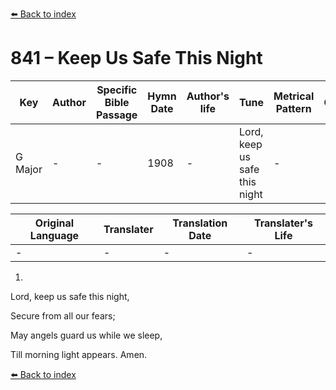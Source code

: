 [⬅️ Back to index](../README.md)

# 841 – Keep Us Safe This Night

Key | Author   | Specific Bible Passage     |Hymn Date |Author's life |Tune |Metrical Pattern   |Composer/Source
-- | --------- | ---------------------------|----------|--------------|-----|-------------------|-------------  
G Major |- |- |1908 |- |Lord, keep us safe this night |- |-

Original Language | Translater | Translation Date   | Translater's Life  
----------------- | --------- | --------------------|-------------     
\- |- |- |-




1.

Lord, keep us safe this night,

Secure from all our fears;

May angels guard us while we sleep,

Till morning light appears.  Amen.

[⬅️ Back to index](../README.md)

